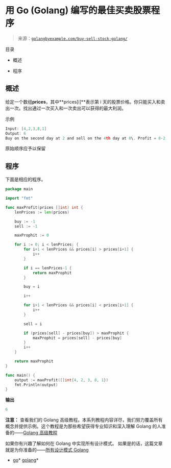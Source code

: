 <!--yml

分类：未分类

日期：2024-10-13 06:48:14

-->

# 用 Go (Golang) 编写的最佳买卖股票程序

> 来源：[`golangbyexample.com/buy-sell-stock-golang/`](https://golangbyexample.com/buy-sell-stock-golang/)

目录

+   概述

+   程序

## **概述**

给定一个数组**prices**，其中**prices[i]**表示第 i 天的股票价格。你只能买入和卖出一次。找出通过一次买入和一次卖出可以获得的最大利润。

示例

```go
Input: [4,2,3,8,1]
Output: 6
Buy on the second day at 2 and sell on the 4th day at 8\. Profit = 8-2 = 6
```

原始顺序应予以保留

## **程序**

下面是相应的程序。

```go
package main

import "fmt"

func maxProfit(prices []int) int {
	lenPrices := len(prices)

	buy := -1
	sell := -1

	maxProphit := 0

	for i := 0; i < lenPrices; {
		for i+1 < lenPrices && prices[i] > prices[i+1] {
			i++
		}

		if i == lenPrices-1 {
			return maxProphit
		}

		buy = i

		i++

		for i+1 < lenPrices && prices[i] < prices[i+1] {
			i++
		}

		sell = i

		if (prices[sell] - prices[buy]) > maxProphit {
			maxProphit = prices[sell] - prices[buy]
		}
		i++
	}

	return maxProphit
}

func main() {
	output := maxProfit([]int{4, 2, 3, 8, 1})
	fmt.Println(output)
}
```

**输出**

```go
6
```

**注意：** 查看我们的 Golang 高级教程。本系列教程内容详尽，我们努力覆盖所有概念并提供示例。这个教程是为那些希望获得专业知识和深入理解 Golang 的人准备的——[Golang 高级教程](https://golangbyexample.com/golang-comprehensive-tutorial/)

如果你有兴趣了解如何在 Golang 中实现所有设计模式。 如果是的话，这篇文章就是为你准备的——[所有设计模式 Golang](https://golangbyexample.com/all-design-patterns-golang/)

+   [go](https://golangbyexample.com/tag/go/)*   [golang](https://golangbyexample.com/tag/golang/)*
